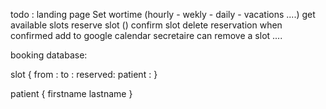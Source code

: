 todo :
landing page
Set wortime (hourly - wekly - daily - vacations ....)
get available slots
reserve slot ()
confirm slot
delete reservation
when confirmed add to google calendar
secretaire can remove a slot ....


booking database:

slot
{
    from    : 
    to      :
    reserved:
    patient :
}

patient
{
    firstname
    lastname
}